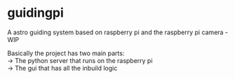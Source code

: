 # guidingpi
A astro guiding system based on raspberry pi and the raspberry pi camera - WIP

Basically the project has two main parts:  
-> The python server that runs on the raspberry pi  
-> The gui that has all the inbuild logic  
